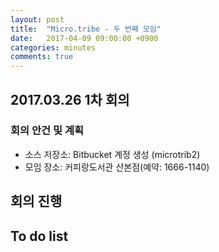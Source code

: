 ```yaml
---
layout: post
title:  "Micro.tribe - 두 번째 모임"
date:   2017-04-09 09:00:00 +0900
categories: minutes
comments: true
---
```

## 2017.03.26 1차 회의

### 회의 안건 및 계획
* 소스 저장소: Bitbucket 계정 생성 (microtrib2)
* 모임 장소: 커피랑도서관 산본점(예약: 1666-1140)

## 회의 진행

## To do list
